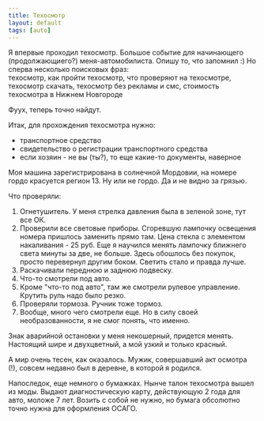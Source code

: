 ```yaml
---
title: Техосмотр
layout: default
tags: [auto]
---
```


Я впервые проходил техосмотр. Большое событие для начинающего (продолжающиего?) меня-автомобилиста. Опишу то, что запомнил :) Но сперва несколько поисковых фраз:  
техосмотр, как пройти техосмотр, что проверяют на техосмотре, техосмотр скачать, техосмотр без рекламы и смс, стоимость техосмотра в Нижнем Новгороде

Фуух, теперь точно найдут.

Итак, для прохождения техосмотра нужно:
 - транспортное средство
 - свидетельство о регистрации транспортного средства
 - если хозяин - не вы (ты?), то еще какие-то документы, наверное

Моя машина зарегистрирована в солнечной Мордовии, на номере гордо красуется регион 13. Ну или не гордо. Да и не видно за грязью.  

Что проверяли:
 1. Огнетушитель. У меня стрелка давления была в зеленой зоне, тут все ОК.
 2. Проверили все световые приборы. Сгоревшую лампочку освещения номера пришлось заменить прямо там. Цена стекла с элементом накаливания - 25 руб. Еще я научился менять лампочку ближнего света минуты за две, не больше. Здесь обошлось без покупок, просто перевернул другим боком. Светить стало и правда лучше.
 3. Раскачивали переднюю и заднюю подвеску.
 4. Что-то смотрели под авто.
 5. Кроме "что-то под авто", там же смотрели рулевое управление. Крутить руль надо было резко.
 6. Проверяли тормоза. Ручник тоже тормоз.
 7. Вообще, много чего смотрели еще. Но в силу своей необразованности, я не смог понять, что именно.

Знак аварийной остановки у меня некошерный, придется менять. Настоящий шире и двухцветный, а мой узкий и только красный.

А мир очень тесен, как оказалось. Мужик, совершавший акт осмотра (!), совсем недавно был в деревне, в которой я родился.

Напоследок, еще немного о бумажках. Нынче талон техосмотра вышел из моды. Выдают диагностическую карту, действующую 2 года для авто, моложе 7 лет. Возить с собой не нужно, но бумага обсолютно точно нужна для оформления ОСАГО.